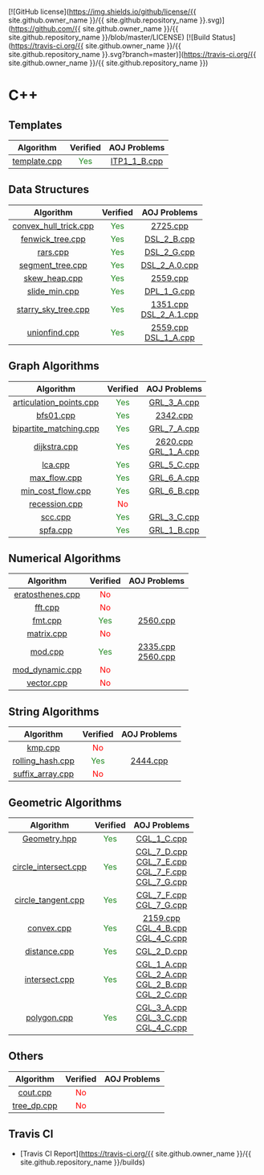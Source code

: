 [![GitHub license](https://img.shields.io/github/license/{{ site.github.owner_name }}/{{ site.github.repository_name }}.svg)](https://github.com/{{ site.github.owner_name }}/{{ site.github.repository_name }}/blob/master/LICENSE)
[![Build Status](https://travis-ci.org/{{ site.github.owner_name }}/{{ site.github.repository_name }}.svg?branch=master)](https://travis-ci.org/{{ site.github.owner_name }}/{{ site.github.repository_name }})

# C++

## Templates

| Algorithm | Verified | AOJ Problems |
|:---------:|:--------:|:------------:|
| [template.cpp](./cpp/include/template/template) | <font color="ForestGreen">Yes</font> | [ITP1_1_B.cpp](./cpp/src/ITP1_1_B) |

## Data Structures

| Algorithm | Verified | AOJ Problems |
|:---------:|:--------:|:------------:|
| [convex_hull_trick.cpp](./cpp/include/structure/convex_hull_trick) | <font color="ForestGreen">Yes</font> | [2725.cpp](./cpp/src/2725) |
| [fenwick_tree.cpp](./cpp/include/structure/fenwick_tree) | <font color="ForestGreen">Yes</font> | [DSL_2_B.cpp](./cpp/src/DSL_2_B) |
| [rars.cpp](./cpp/include/structure/rars) | <font color="ForestGreen">Yes</font> | [DSL_2_G.cpp](./cpp/src/DSL_2_G) |
| [segment_tree.cpp](./cpp/include/structure/segment_tree) | <font color="ForestGreen">Yes</font> | [DSL_2_A.0.cpp](./cpp/src/DSL_2_A.0) |
| [skew_heap.cpp](./cpp/include/structure/skew_heap) | <font color="ForestGreen">Yes</font> | [2559.cpp](./cpp/src/2559) |
| [slide_min.cpp](./cpp/include/structure/slide_min) | <font color="ForestGreen">Yes</font> | [DPL_1_G.cpp](./cpp/src/DPL_1_G) |
| [starry_sky_tree.cpp](./cpp/include/structure/starry_sky_tree) | <font color="ForestGreen">Yes</font> | [1351.cpp](./cpp/src/1351)<br>[DSL_2_A.1.cpp](./cpp/src/DSL_2_A.1) |
| [unionfind.cpp](./cpp/include/structure/unionfind) | <font color="ForestGreen">Yes</font> | [2559.cpp](./cpp/src/2559)<br>[DSL_1_A.cpp](./cpp/src/DSL_1_A) |

## Graph Algorithms

| Algorithm | Verified | AOJ Problems |
|:---------:|:--------:|:------------:|
| [articulation_points.cpp](./cpp/include/graph/articulation_points) | <font color="ForestGreen">Yes</font> | [GRL_3_A.cpp](./cpp/src/GRL_3_A) |
| [bfs01.cpp](./cpp/include/graph/bfs01) | <font color="ForestGreen">Yes</font> | [2342.cpp](./cpp/src/2342) |
| [bipartite_matching.cpp](./cpp/include/graph/bipartite_matching) | <font color="ForestGreen">Yes</font> | [GRL_7_A.cpp](./cpp/src/GRL_7_A) |
| [dijkstra.cpp](./cpp/include/graph/dijkstra) | <font color="ForestGreen">Yes</font> | [2620.cpp](./cpp/src/2620)<br>[GRL_1_A.cpp](./cpp/src/GRL_1_A) |
| [lca.cpp](./cpp/include/graph/lca) | <font color="ForestGreen">Yes</font> | [GRL_5_C.cpp](./cpp/src/GRL_5_C) |
| [max_flow.cpp](./cpp/include/graph/max_flow) | <font color="ForestGreen">Yes</font> | [GRL_6_A.cpp](./cpp/src/GRL_6_A) |
| [min_cost_flow.cpp](./cpp/include/graph/min_cost_flow) | <font color="ForestGreen">Yes</font> | [GRL_6_B.cpp](./cpp/src/GRL_6_B) |
| [recession.cpp](./cpp/include/graph/recession) | <font color="Red">No</font> |  |
| [scc.cpp](./cpp/include/graph/scc) | <font color="ForestGreen">Yes</font> | [GRL_3_C.cpp](./cpp/src/GRL_3_C) |
| [spfa.cpp](./cpp/include/graph/spfa) | <font color="ForestGreen">Yes</font> | [GRL_1_B.cpp](./cpp/src/GRL_1_B) |

## Numerical Algorithms

| Algorithm | Verified | AOJ Problems |
|:---------:|:--------:|:------------:|
| [eratosthenes.cpp](./cpp/include/math/eratosthenes) | <font color="Red">No</font> |  |
| [fft.cpp](./cpp/include/math/fft) | <font color="Red">No</font> |  |
| [fmt.cpp](./cpp/include/math/fmt) | <font color="ForestGreen">Yes</font> | [2560.cpp](./cpp/src/2560) |
| [matrix.cpp](./cpp/include/math/matrix) | <font color="Red">No</font> |  |
| [mod.cpp](./cpp/include/math/mod) | <font color="ForestGreen">Yes</font> | [2335.cpp](./cpp/src/2335)<br>[2560.cpp](./cpp/src/2560) |
| [mod_dynamic.cpp](./cpp/include/math/mod_dynamic) | <font color="Red">No</font> |  |
| [vector.cpp](./cpp/include/math/vector) | <font color="Red">No</font> |  |

## String Algorithms

| Algorithm | Verified | AOJ Problems |
|:---------:|:--------:|:------------:|
| [kmp.cpp](./cpp/include/string/kmp) | <font color="Red">No</font> |  |
| [rolling_hash.cpp](./cpp/include/string/rolling_hash) | <font color="ForestGreen">Yes</font> | [2444.cpp](./cpp/src/2444) |
| [suffix_array.cpp](./cpp/include/string/suffix_array) | <font color="Red">No</font> |  |

## Geometric Algorithms

| Algorithm | Verified | AOJ Problems |
|:---------:|:--------:|:------------:|
| [Geometry.hpp](./cpp/include/geometry/Geometry) | <font color="ForestGreen">Yes</font> | [CGL_1_C.cpp](./cpp/src/CGL_1_C) |
| [circle_intersect.cpp](./cpp/include/geometry/circle_intersect) | <font color="ForestGreen">Yes</font> | [CGL_7_D.cpp](./cpp/src/CGL_7_D)<br>[CGL_7_E.cpp](./cpp/src/CGL_7_E)<br>[CGL_7_F.cpp](./cpp/src/CGL_7_F)<br>[CGL_7_G.cpp](./cpp/src/CGL_7_G) |
| [circle_tangent.cpp](./cpp/include/geometry/circle_tangent) | <font color="ForestGreen">Yes</font> | [CGL_7_F.cpp](./cpp/src/CGL_7_F)<br>[CGL_7_G.cpp](./cpp/src/CGL_7_G) |
| [convex.cpp](./cpp/include/geometry/convex) | <font color="ForestGreen">Yes</font> | [2159.cpp](./cpp/src/2159)<br>[CGL_4_B.cpp](./cpp/src/CGL_4_B)<br>[CGL_4_C.cpp](./cpp/src/CGL_4_C) |
| [distance.cpp](./cpp/include/geometry/distance) | <font color="ForestGreen">Yes</font> | [CGL_2_D.cpp](./cpp/src/CGL_2_D) |
| [intersect.cpp](./cpp/include/geometry/intersect) | <font color="ForestGreen">Yes</font> | [CGL_1_A.cpp](./cpp/src/CGL_1_A)<br>[CGL_2_A.cpp](./cpp/src/CGL_2_A)<br>[CGL_2_B.cpp](./cpp/src/CGL_2_B)<br>[CGL_2_C.cpp](./cpp/src/CGL_2_C) |
| [polygon.cpp](./cpp/include/geometry/polygon) | <font color="ForestGreen">Yes</font> | [CGL_3_A.cpp](./cpp/src/CGL_3_A)<br>[CGL_3_C.cpp](./cpp/src/CGL_3_C)<br>[CGL_4_C.cpp](./cpp/src/CGL_4_C) |

## Others

| Algorithm | Verified | AOJ Problems |
|:---------:|:--------:|:------------:|
| [cout.cpp](./cpp/include/others/cout) | <font color="Red">No</font> |  |
| [tree_dp.cpp](./cpp/include/others/tree_dp) | <font color="Red">No</font> |  |

## Travis CI
- [Travis CI Report](https://travis-ci.org/{{ site.github.owner_name }}/{{ site.github.repository_name }}/builds)
